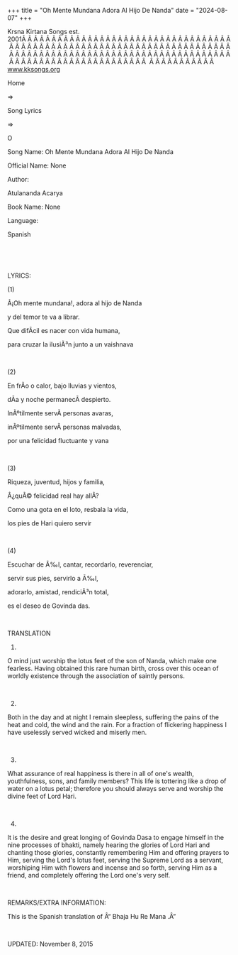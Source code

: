 +++ 
title = "Oh Mente Mundana Adora Al Hijo De Nanda"
date = "2024-08-07"
+++

Krsna Kirtana Songs
est. 2001Â Â Â Â Â Â Â Â Â Â Â Â Â Â Â Â Â Â Â Â Â Â Â Â Â Â Â Â Â Â Â Â Â Â Â Â Â Â Â Â Â Â Â Â Â Â Â Â Â Â Â Â Â Â Â Â Â Â Â Â Â Â Â Â Â Â Â Â Â Â Â Â Â Â Â Â Â Â Â Â Â Â Â Â Â Â Â Â Â Â Â Â Â Â Â Â Â Â Â Â Â Â Â Â Â Â Â Â Â Â Â Â Â Â Â Â Â Â Â Â Â Â Â Â Â Â Â Â Â Â Â Â  Â Â Â Â Â Â Â Â Â Â Â  
www.kksongs.org








Home
 
⇒
 
Song Lyrics
 
⇒
 
O


Song
Name: Oh Mente Mundana Adora Al Hijo De Nanda


Official
Name: None


Author:

Atulananda Acarya


Book
Name: None


Language:

Spanish


 






















 


LYRICS:


(1)


Â¡Oh
mente mundana!, adora al hijo de Nanda


y
  del temor te va a librar.


Que
difÃ­cil es nacer con vida humana,


para
cruzar la ilusiÃ³n junto a un vaishnava


 


(2)


En
frÃ­o o calor, bajo lluvias y vientos,


dÃ­a
y noche permanecÃ­ despierto.


InÃºtilmente
servÃ­ personas avaras,


inÃºtilmente
servÃ­ personas malvadas,


por
una felicidad fluctuante y vana


 


(3)


Riqueza,
juventud, hijos y familia,


Â¿quÃ©
felicidad real hay allÃ­?


Como
 una gota en el loto, resbala
la vida,


los
pies de Hari quiero servir


 


(4)


Escuchar
de Ã‰l, cantar, recordarlo, reverenciar,


servir
sus pies, servirlo a Ã‰l,


adorarlo,
amistad, rendiciÃ³n total,


es
el deseo de Govinda das.


 


TRANSLATION


1)
O mind just worship the lotus feet of the son of Nanda, which make one
fearless. Having obtained this rare human birth, cross over this ocean of
worldly existence through the association of saintly persons. 


 


2)
Both in the day and at night I remain sleepless, suffering the pains of the
heat and cold, the wind and the rain. For a fraction of flickering happiness I
have uselessly served wicked and miserly men. 


 


3)
What assurance of real happiness is there in all of one's wealth, youthfulness,
sons, and family members? This life is tottering like a drop of water on a
lotus petal; therefore you should always serve and worship the divine feet of
Lord Hari. 


 


4)
It is the desire and great longing of Govinda Dasa to engage himself in the
nine processes of bhakti, namely hearing the glories of Lord Hari and chanting
those glories, constantly remembering Him and offering prayers to Him, serving
the Lord's lotus feet, serving the Supreme Lord as a servant, worshiping Him
with flowers and incense and so forth, serving Him as a friend, and completely
offering the Lord one's very self. 


 


REMARKS/EXTRA
INFORMATION:


This
is the Spanish translation of Â“
Bhaja Hu Re Mana
.Â”


 


UPDATED:
 November 8, 2015